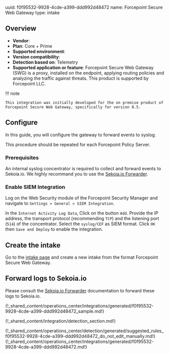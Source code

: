 uuid: f0f95532-9928-4cde-a399-ddd992d48472
name: Forcepoint Secure Web Gateway
type: intake

## Overview
- **Vendor**:
- **Plan**: Core + Prime
- **Supported environment**:
- **Version compatibility**:
- **Detection based on**: Telemetry
- **Supported application or feature**:
Forcepoint Secure Web Gateway (SWG) is a proxy, installed on the endpoint, applying routing policies and analyzing the traffic against threats.
This product is supported by Forcepoint LLC.

!!! note

    This integration was initially developed for the on premise product of Forcepoint Secure Web Gateway, specifically for version 8.5.



## Configure

In this guide, you will configure the gateway to forward events to syslog.

This procedure should be repeated for each Forcepoint Policy Server.

### Prerequisites

An internal syslog concentrator is required to collect and forward events to Sekoia.io. We highly recommand you to use the [Sekoia.io Forwarder](/integration/ingestion_methods/syslog/sekoiaio_forwarder/).


### Enable SIEM Integration

Log on the Web Security module of the Forcepoint Security Manager and navigate to `Settings > General > SIEM Integration`.

In the `Internet Activity Log Data`, Click on the button `Add`.
Provide the IP address, the transport protocol (recommending `TCP`) and the listening port (`514`) of the concentrator.
Select the `syslog/CEF` as SIEM format. Click `OK` then `Save and Deploy` to enable the integration.

## Create the intake

Go to the [intake page](https://app.sekoia.io/operations/intakes) and create a new intake from the format Forcepoint Secure Web Gateway.


## Forward logs to Sekoia.io

Please consult the [Sekoia.io Forwarder](../../../ingestion_methods/sekoiaio_forwarder/) documentation to forward these logs to Sekoia.io.

{!_shared_content/operations_center/integrations/generated/f0f95532-9928-4cde-a399-ddd992d48472_sample.md!}


{!_shared_content/integration/detection_section.md!}

{!_shared_content/operations_center/detection/generated/suggested_rules_f0f95532-9928-4cde-a399-ddd992d48472_do_not_edit_manually.md!}
{!_shared_content/operations_center/integrations/generated/f0f95532-9928-4cde-a399-ddd992d48472.md!}

